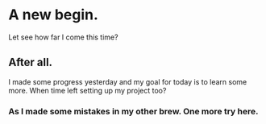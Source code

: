 
# A new begin.

Let see how far I come this time?
## After all.
I made some progress yesterday and my goal for today is to learn some more.
When time left setting up my project too?

### As I made some mistakes in my other brew. One more try here. 